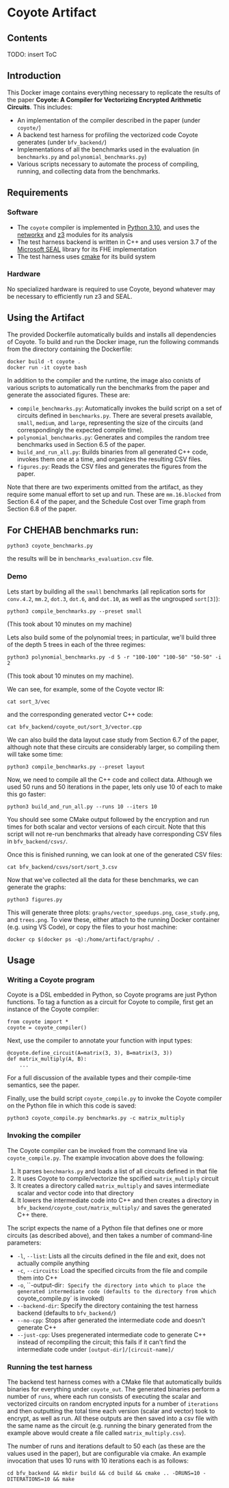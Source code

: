# Coyote Artifact
## Contents
TODO: insert ToC
## Introduction
This Docker image contains everything necessary to replicate the results of the paper **Coyote: A Compiler for Vectorizing Encrypted Arithmetic Circuits**.
This includes:
* An implementation of the compiler described in the paper (under `coyote/`)
* A backend test harness for profiling the vectorized code Coyote generates (under `bfv_backend/`)
* Implementations of all the benchmarks used in the evaluation (in `benchmarks.py` and `polynomial_benchmarks.py`)
* Various scripts necessary to automate the process of compiling, running, and collecting data from the benchmarks.

## Requirements
### Software
* The `coyote` compiler is implemented in [Python 3.10](https://www.python.org/), and uses the [networkx](https://pypi.org/project/networkx/) and [z3](https://pypi.org/project/z3-solver/) modules for its analysis
* The test harness backend is written in C++ and uses version 3.7 of the [Microsoft SEAL](https://github.com/microsoft/SEAL.git) library for its FHE implementation
* The test harness uses [cmake](https://cmake.org/) for its build system
### Hardware
No specialized hardware is required to use Coyote, beyond whatever may be necessary to efficiently run z3 and SEAL.

## Using the Artifact
The provided Dockerfile automatically builds and installs all dependencies of Coyote.
To build and run the Docker image, run the following commands from the directory containing the Dockerfile:
```
docker build -t coyote .
docker run -it coyote bash
```
In addition to the compiler and the runtime, the image also conists of various scripts to automatically run the benchmarks from the paper and generate the associated figures.
These are:
* `compile_benchmarks.py`: Automatically invokes the build script on a set of circuits defined in `benchmarks.py`. There are several presets available, `small`, `medium`, and `large`, representing the size of the circuits (and correspondingly the expected compile time).
* `polynomial_benchmarks.py`: Generates and compiles the random tree benchmarks used in Section 6.5 of the paper. 
* `build_and_run_all.py`: Builds binaries from all generated C++ code, invokes them one at a time, and organizes the resulting CSV files.
* `figures.py`: Reads the CSV files and generates the figures from the paper.

Note that there are two experiments omitted from the artifact, as they require some manual effort to set up and run. 
These are `mm.16.blocked` from Section 6.4 of the paper, and the Schedule Cost over Time graph from Section 6.8 of the paper.

## For CHEHAB benchmarks run:
```
python3 coyote_benchmarks.py
```
the results will be in ``benchmarks_evaluation.csv`` file.

### Demo
Lets start by building all the `small` benchmarks (all replication sorts for `conv.4.2`, `mm.2`, `dot.3`, `dot.6`, and `dot.10`, as well as the ungrouped `sort[3]`):
```
python3 compile_benchmarks.py --preset small
```
(This took about 10 minutes on my machine)

Lets also build some of the polynomial trees; in particular, we'll build three of the depth 5 trees in each of the three regimes:
```
python3 polynomial_benchmarks.py -d 5 -r "100-100" "100-50" "50-50" -i 2
```
(This took about 10 minutes on my machine).

We can see, for example, some of the Coyote vector IR:
```
cat sort_3/vec
```
and the corresponding generated vector C++ code:
```
cat bfv_backend/coyote_out/sort_3/vector.cpp
```

We can also build the data layout case study from Section 6.7 of the paper, although note that these circuits are considerably larger, so compiling them will take some time:

```
python3 compile_benchmarks.py --preset layout
```

Now, we need to compile all the C++ code and collect data.
Although we used 50 runs and 50 iterations in the paper, lets only use 10 of each to make this go faster:
```
python3 build_and_run_all.py --runs 10 --iters 10
```
You should see some CMake output followed by the encryption and run times for both scalar and vector versions of each circuit.
Note that this script will not re-run benchmarks that already have corresponding CSV files in `bfv_backend/csvs/`.

Once this is finished running, we can look at one of the generated CSV files:
```
cat bfv_backend/csvs/sort/sort_3.csv
```

Now that we've collected all the data for these benchmarks, we can generate the graphs:
```
python3 figures.py
```

This will generate three plots:
`graphs/vector_speedups.png`, `case_study.png`, and `trees.png`.
To view these, either attach to the running Docker container (e.g. using VS Code), or copy the files to your host machine:
```
docker cp $(docker ps -q):/home/artifact/graphs/ .
```

## Usage
### Writing a Coyote program
Coyote is a DSL embedded in Python, so Coyote programs are just Python functions.
To tag a function as a circuit for Coyote to compile, first get an instance of the Coyote compiler:
```
from coyote import *
coyote = coyote_compiler()
```
Next, use the compiler to annotate your function with input types:
```
@coyote.define_circuit(A=matrix(3, 3), B=matrix(3, 3))
def matrix_multiply(A, B):
    ...
```
For a full discussion of the available types and their compile-time semantics, see the paper.

Finally, use the build script `coyote_compile.py` to invoke the Coyote compiler on the Python file in which this code is saved:
```
python3 coyote_compile.py benchmarks.py -c matrix_multiply
```

### Invoking the compiler
The Coyote compiler can be invoked from the command line via `coyote_compile.py`.
The example invocation above does the following:
1. It parses `benchmarks.py` and loads a list of all circuits defined in that file
2. It uses Coyote to compile/vectorize the spcified `matrix_multiply` circuit
3. It creates a directory called `matrix_multiply` and saves intermediate scalar and vector code into that directory
4. It lowers the intermediate code into C++ and then creates a directory in `bfv_backend/coyote_cout/matrix_multiply/` and saves the generated C++ there.

The script expects the name of a Python file that defines one or more circuits (as described above), and then takes a number of command-line parameters:
* `-l`, `--list`: Lists all the circuits defined in the file and exit, does not actually compile anything
* `-c`, `--circuits`: Load the specified circuits from the file and compile them into C++
* `-o`, ``-output-dir`: Specify the directory into which to place the generated intermediate code (defaults to the directory from which `coyote_compile.py` is invoked)
* `--backend-dir`: Specify the directory containing the test harness backend (defaults to `bfv_backend/`)
* `--no-cpp`: Stops after generated the intermediate code and doesn't generate C++
* `--just-cpp`: Uses pregenerated intermediate code to generate C++ instead of recompiling the circuit; this fails if it can't find the intermediate code under `[output-dir]/[circuit-name]/`

### Running the test harness
The backend test harness comes with a CMake file that automatically builds binaries for everything under `coyote_out`.
The generated binaries perform a number of `runs`, where each run consists of executing the scalar and vectorized circuits on random encrypted inputs for a number of `iterations` and then outputting the total time each version (scalar and vector) took to encrypt, as well as run.
All these outputs are then saved into a csv file with the same name as the circuit (e.g. running the binary generated from the example above would create a file called `matrix_multiply.csv`).

The number of runs and iterations default to 50 each (as these are the values used in the paper), but are configurable via cmake.
An example invocation that uses 10 runs with 10 iterations each is as follows:
```
cd bfv_backend && mkdir build && cd build && cmake .. -DRUNS=10 -DITERATIONS=10 && make
```

